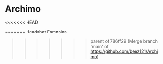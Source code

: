 # Archimo
<<<<<<< HEAD

=======
Headshot Forensics
>>>>>>> parent of 786ff29 (Merge branch 'main' of https://github.com/benz121/Archimo)
